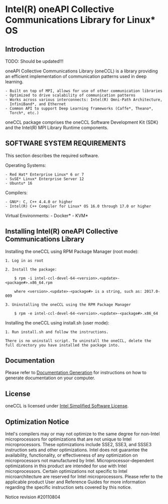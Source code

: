 # Intel(R) oneAPI Collective Communications Library for Linux* OS
## Introduction ##

TODO: Should be updated!!!

oneAPI Collective Communications Library (oneCCL) is a library providing
an efficient implementation of communication patterns used in deep learning.

    - Built on top of MPI, allows for use of other communication libraries
    - Optimized to drive scalability of communication patterns
    - Works across various interconnects: Intel(R) Omni-Path Architecture,
      InfiniBand*, and Ethernet
    - Common API to support Deep Learning frameworks (Caffe*, Theano*,
      Torch*, etc.)

oneCCL package comprises the oneCCL Software Development Kit (SDK)
and the Intel(R) MPI Library Runtime components.
## SOFTWARE SYSTEM REQUIREMENTS ##
This section describes the required software.

Operating Systems:

    - Red Hat* Enterprise Linux* 6 or 7
    - SuSE* Linux* Enterprise Server 12
    - Ubuntu* 16

Compilers:

    - GNU*: C, C++ 4.4.0 or higher
    - Intel(R) C++ Compiler for Linux* OS 16.0 through 17.0 or higher

Virtual Environments:
    - Docker*
    - KVM*
## Installing Intel(R) oneAPI Collective Communications Library ##
Installing the oneCCL using RPM Package Manager (root mode):

    1. Log in as root

    2. Install the package:

        $ rpm -i intel-ccl-devel-64-<version>.<update>-<package#>.x86_64.rpm

        where <version>.<update>-<package#> is a string, such as: 2017.0-009

    3. Uninstalling the oneCCL using the RPM Package Manager

        $ rpm -e intel-ccl-devel-64-<version>.<update>-<package#>.x86_64

Installing the oneCCL using install.sh (user mode):

    1. Run install.sh and follow the instructions.

    There is no uninstall script. To uninstall the oneCCL, delete the
    full directory you have installed the package into.
## Documentation ##
Please refer to [Documentation Generation](doc_build.md) for instructions on how to generate documentation on your computer.

## License ##
oneCCL is licensed under [Intel Simplified Software License](https://github.com/01org/ICCL/blob/master/LICENSE).
## Optimization Notice ##
Intel's compilers may or may not optimize to the same degree for non-Intel
microprocessors for optimizations that are not unique to Intel microprocessors.
These optimizations include SSE2, SSE3, and SSSE3 instruction sets and other
optimizations. Intel does not guarantee the availability, functionality, or
effectiveness of any optimization on microprocessors not manufactured by Intel.
Microprocessor-dependent optimizations in this product are intended for use 
with Intel microprocessors. Certain optimizations not specific to Intel 
microarchitecture are reserved for Intel microprocessors. Please refer to the 
applicable product User and Reference Guides for more information regarding the
specific instruction sets covered by this notice.

Notice revision #20110804

